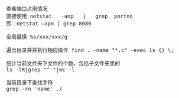 <pre>
查看端口占用情况
直接使用 netstat   -anp   |   grep  portno
即：netstat –apn | grep 8080

全局替换 %s/xxx/xxx/g

遍历目录并并执行相应操作 find . -name "*.c" -exec ls {} \;

统计当前文件夹下文件的个数，包括子文件夹里的 
ls -lR|grep "^-"|wc -l

当前目录下查找字符
grep -rn 'name' ./
</pre>
